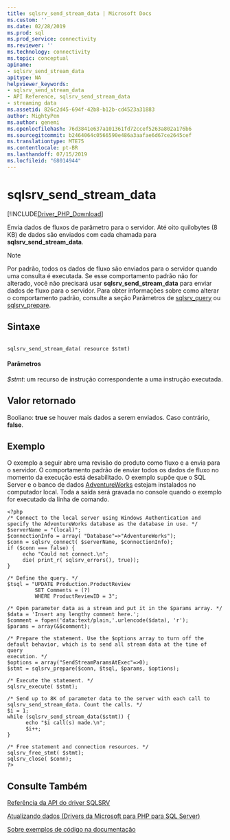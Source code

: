 ```yaml
---
title: sqlsrv_send_stream_data | Microsoft Docs
ms.custom: ''
ms.date: 02/28/2019
ms.prod: sql
ms.prod_service: connectivity
ms.reviewer: ''
ms.technology: connectivity
ms.topic: conceptual
apiname:
- sqlsrv_send_stream_data
apitype: NA
helpviewer_keywords:
- sqlsrv_send_stream_data
- API Reference, sqlsrv_send_stream_data
- streaming data
ms.assetid: 826c2d45-694f-42b8-b12b-cd4523a31883
author: MightyPen
ms.author: genemi
ms.openlocfilehash: 76d3841e637a101361fd72ccef5263a802a176b6
ms.sourcegitcommit: b2464064c0566590e486a3aafae6d67ce2645cef
ms.translationtype: MTE75
ms.contentlocale: pt-BR
ms.lasthandoff: 07/15/2019
ms.locfileid: "68014944"
---
```

# <a name="sqlsrvsendstreamdata"></a>sqlsrv_send_stream_data
[!INCLUDE[Driver_PHP_Download](../../includes/driver_php_download.md)]

Envia dados de fluxos de parâmetro para o servidor. Até oito quilobytes (8 KB) de dados são enviados com cada chamada para **sqlsrv_send_stream_data**.  
  
> [!NOTE]  
> Por padrão, todos os dados de fluxo são enviados para o servidor quando uma consulta é executada. Se esse comportamento padrão não for alterado, você não precisará usar **sqlsrv_send_stream_data** para enviar dados de fluxo para o servidor. Para obter informações sobre como alterar o comportamento padrão, consulte a seção Parâmetros de [sqlsrv_query](../../connect/php/sqlsrv-query.md) ou [sqlsrv_prepare](../../connect/php/sqlsrv-prepare.md).  
  
## <a name="syntax"></a>Sintaxe  
  
```  
  
sqlsrv_send_stream_data( resource $stmt)  
```  
  
#### <a name="parameters"></a>Parâmetros  
*$stmt*: um recurso de instrução correspondente a uma instrução executada.  
  
## <a name="return-value"></a>Valor retornado  
Booliano: **true** se houver mais dados a serem enviados. Caso contrário, **false**.  
  
## <a name="example"></a>Exemplo  
O exemplo a seguir abre uma revisão do produto como fluxo e a envia para o servidor. O comportamento padrão de enviar todos os dados de fluxo no momento da execução está desabilitado. O exemplo supõe que o SQL Server e o banco de dados [AdventureWorks](https://github.com/Microsoft/sql-server-samples/tree/master/samples/databases/adventure-works) estejam instalados no computador local. Toda a saída será gravada no console quando o exemplo for executado da linha de comando.  
  
```  
<?php  
/* Connect to the local server using Windows Authentication and  
specify the AdventureWorks database as the database in use. */  
$serverName = "(local)";  
$connectionInfo = array( "Database"=>"AdventureWorks");  
$conn = sqlsrv_connect( $serverName, $connectionInfo);  
if ($conn === false) {
     echo "Could not connect.\n";  
     die( print_r( sqlsrv_errors(), true));  
}  
  
/* Define the query. */  
$tsql = "UPDATE Production.ProductReview   
         SET Comments = (?)   
         WHERE ProductReviewID = 3";  
  
/* Open parameter data as a stream and put it in the $params array. */
$data = 'Insert any lengthy comment here.';
$comment = fopen('data:text/plain,'.urlencode($data), 'r');
$params = array(&$comment);
  
/* Prepare the statement. Use the $options array to turn off the  
default behavior, which is to send all stream data at the time of query  
execution. */  
$options = array("SendStreamParamsAtExec"=>0);  
$stmt = sqlsrv_prepare($conn, $tsql, $params, $options);
  
/* Execute the statement. */  
sqlsrv_execute( $stmt);  
  
/* Send up to 8K of parameter data to the server with each call to  
sqlsrv_send_stream_data. Count the calls. */  
$i = 1;  
while (sqlsrv_send_stream_data($stmt)) {
      echo "$i call(s) made.\n";  
      $i++;  
}  
  
/* Free statement and connection resources. */  
sqlsrv_free_stmt( $stmt);  
sqlsrv_close( $conn);  
?>  
```  
  
## <a name="see-also"></a>Consulte Também  
[Referência da API do driver SQLSRV](../../connect/php/sqlsrv-driver-api-reference.md)  

[Atualizando dados &#40;Drivers da Microsoft para PHP para SQL Server&#41;](../../connect/php/updating-data-microsoft-drivers-for-php-for-sql-server.md)  

[Sobre exemplos de código na documentação](../../connect/php/about-code-examples-in-the-documentation.md)  
  
